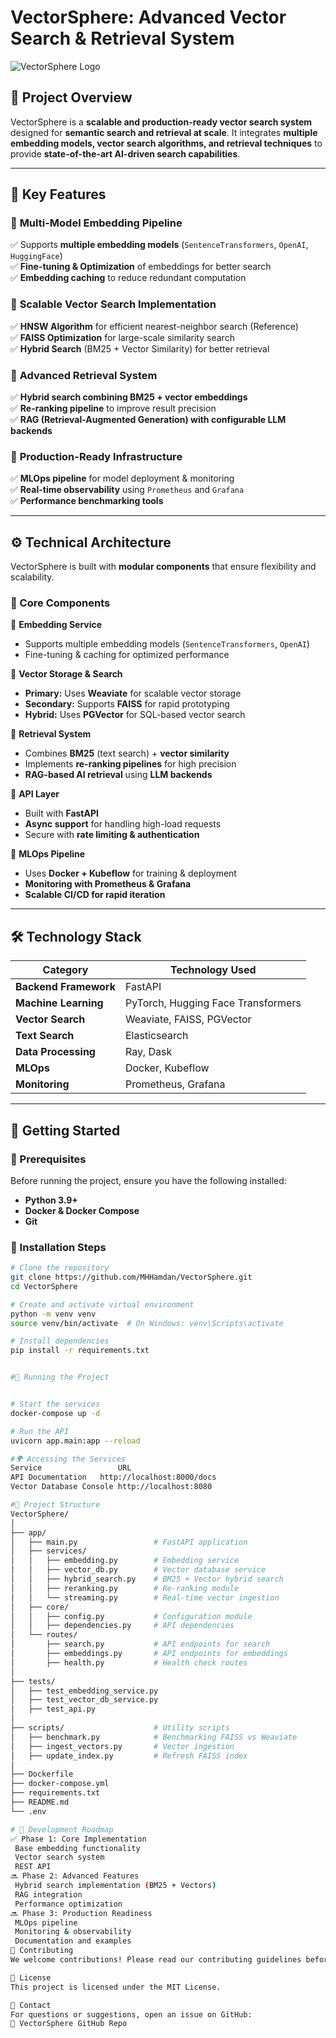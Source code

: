 # **VectorSphere: Advanced Vector Search & Retrieval System**

![VectorSphere Logo](assets/logo.png)  <!-- Add a project logo here if available -->

## **📌 Project Overview**
VectorSphere is a **scalable and production-ready vector search system** designed for **semantic search and retrieval at scale**. It integrates **multiple embedding models, vector search algorithms, and retrieval techniques** to provide **state-of-the-art AI-driven search capabilities**.

---

## **🚀 Key Features**
### 🔹 **Multi-Model Embedding Pipeline**
✅ Supports **multiple embedding models** (`SentenceTransformers`, `OpenAI`, `HuggingFace`)  
✅ **Fine-tuning & Optimization** of embeddings for better search  
✅ **Embedding caching** to reduce redundant computation  

### 🔹 **Scalable Vector Search Implementation**
✅ **HNSW Algorithm** for efficient nearest-neighbor search (Reference)  
✅ **FAISS Optimization** for large-scale similarity search  
✅ **Hybrid Search** (BM25 + Vector Similarity) for better retrieval  

### 🔹 **Advanced Retrieval System**
✅ **Hybrid search combining BM25 + vector embeddings**  
✅ **Re-ranking pipeline** to improve result precision  
✅ **RAG (Retrieval-Augmented Generation) with configurable LLM backends**  

### 🔹 **Production-Ready Infrastructure**
✅ **MLOps pipeline** for model deployment & monitoring  
✅ **Real-time observability** using `Prometheus` and `Grafana`  
✅ **Performance benchmarking tools**  

---

## **⚙️ Technical Architecture**
VectorSphere is built with **modular components** that ensure flexibility and scalability.

### **📌 Core Components**
🔹 **Embedding Service**  
   - Supports multiple embedding models (`SentenceTransformers`, `OpenAI`)  
   - Fine-tuning & caching for optimized performance  

🔹 **Vector Storage & Search**  
   - **Primary:** Uses **Weaviate** for scalable vector storage  
   - **Secondary:** Supports **FAISS** for rapid prototyping  
   - **Hybrid:** Uses **PGVector** for SQL-based vector search  

🔹 **Retrieval System**  
   - Combines **BM25** (text search) + **vector similarity**  
   - Implements **re-ranking pipelines** for high precision  
   - **RAG-based AI retrieval** using **LLM backends**  

🔹 **API Layer**  
   - Built with **FastAPI**  
   - **Async support** for handling high-load requests  
   - Secure with **rate limiting & authentication**  

🔹 **MLOps Pipeline**  
   - Uses **Docker + Kubeflow** for training & deployment  
   - **Monitoring with Prometheus & Grafana**  
   - **Scalable CI/CD for rapid iteration**  

---

## **🛠 Technology Stack**
| **Category**        | **Technology Used** |
|---------------------|--------------------|
| **Backend Framework** | FastAPI |
| **Machine Learning** | PyTorch, Hugging Face Transformers |
| **Vector Search** | Weaviate, FAISS, PGVector |
| **Text Search** | Elasticsearch |
| **Data Processing** | Ray, Dask |
| **MLOps** | Docker, Kubeflow |
| **Monitoring** | Prometheus, Grafana |

---

## **🔧 Getting Started**
### **📌 Prerequisites**
Before running the project, ensure you have the following installed:
- **Python 3.9+**
- **Docker & Docker Compose**
- **Git**

### **📌 Installation Steps**
```bash
# Clone the repository
git clone https://github.com/MHHamdan/VectorSphere.git
cd VectorSphere

# Create and activate virtual environment
python -m venv venv
source venv/bin/activate  # On Windows: venv\Scripts\activate

# Install dependencies
pip install -r requirements.txt


#📌 Running the Project


# Start the services
docker-compose up -d

# Run the API
uvicorn app.main:app --reload

#🌍 Accessing the Services
Service               	URL
API Documentation	http://localhost:8000/docs
Vector Database Console	http://localhost:8080

#📂 Project Structure
VectorSphere/
│
├── app/
│   ├── main.py                 # FastAPI application
│   ├── services/
│   │   ├── embedding.py        # Embedding service
│   │   ├── vector_db.py        # Vector database service
│   │   ├── hybrid_search.py    # BM25 + Vector hybrid search
│   │   ├── reranking.py        # Re-ranking module
│   │   └── streaming.py        # Real-time vector ingestion
│   ├── core/
│   │   ├── config.py           # Configuration module
│   │   ├── dependencies.py     # API dependencies
│   └── routes/
│       ├── search.py           # API endpoints for search
│       ├── embeddings.py       # API endpoints for embeddings
│       ├── health.py           # Health check routes
│
├── tests/
│   ├── test_embedding_service.py
│   ├── test_vector_db_service.py
│   ├── test_api.py
│
├── scripts/                    # Utility scripts
│   ├── benchmark.py            # Benchmarking FAISS vs Weaviate
│   ├── ingest_vectors.py       # Vector ingestion
│   ├── update_index.py         # Refresh FAISS index
│
├── Dockerfile
├── docker-compose.yml
├── requirements.txt
├── README.md
└── .env

# 🚀 Development Roadmap
✅ Phase 1: Core Implementation
 Base embedding functionality
 Vector search system
 REST API
🔜 Phase 2: Advanced Features
 Hybrid search implementation (BM25 + Vectors)
 RAG integration
 Performance optimization
🔜 Phase 3: Production Readiness
 MLOps pipeline
 Monitoring & observability
 Documentation and examples
🤝 Contributing
We welcome contributions! Please read our contributing guidelines before submitting PRs.

📜 License
This project is licensed under the MIT License.

📩 Contact
For questions or suggestions, open an issue on GitHub:
🔗 VectorSphere GitHub Repo


